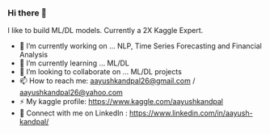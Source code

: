 ### Hi there 👋
I like to build ML/DL models. Currently a 2X Kaggle Expert.

- 🔭 I’m currently working on ... NLP, Time Series Forecasting and Financial Analysis
- 🌱 I’m currently learning ... ML/DL
- 👯 I’m looking to collaborate on ... ML/DL projects 
- 📫 How to reach me: aayushkandpal26@gmail.com / aayushkandpal26@yahoo.com
- ⚡ My kaggle profile: https://www.kaggle.com/aayushkandpal
- 👔 Connect with me on LinkedIn : https://www.linkedin.com/in/aayush-kandpal/
